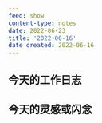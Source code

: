 ```yaml
---
feed: show
content-type: notes
date: 2022-06-23
title: '2022-06-16'
date created: 2022-06-16
---
```


## 今天的工作日志

## 今天的灵感或闪念
